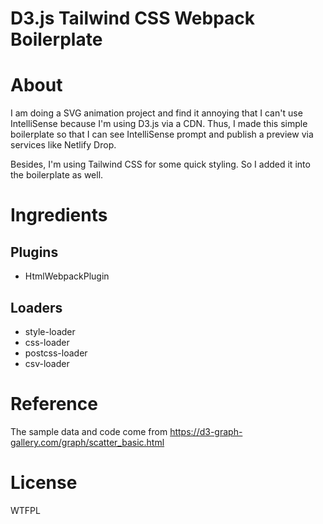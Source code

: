 # D3.js Tailwind CSS Webpack Boilerplate

# About

I am doing a SVG animation project and find it annoying that I can't use IntelliSense because I'm using D3.js via a CDN.
Thus, I made this simple boilerplate so that I can see IntelliSense prompt and publish a preview via services like Netlify Drop.

Besides, I'm using Tailwind CSS for some quick styling. So I added it into the boilerplate as well.

# Ingredients

## Plugins

- HtmlWebpackPlugin

## Loaders

- style-loader
- css-loader
- postcss-loader
- csv-loader

# Reference

The sample data and code come from https://d3-graph-gallery.com/graph/scatter_basic.html

# License

WTFPL
